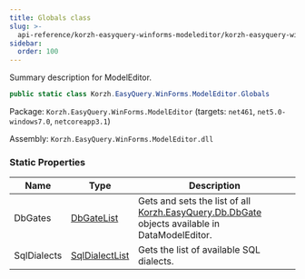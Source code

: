 ```yaml
---
title: Globals class
slug: >-
  api-reference/korzh-easyquery-winforms-modeleditor/korzh-easyquery-winforms-modeleditor-namespace/globals-class
sidebar:
  order: 100
---
```


Summary description for ModelEditor.
```csharp
public static class Korzh.EasyQuery.WinForms.ModelEditor.Globals

```
Package: `Korzh.EasyQuery.WinForms.ModelEditor` (targets: `net461`, `net5.0-windows7.0`, `netcoreapp3.1`)

Assembly: `Korzh.EasyQuery.WinForms.ModelEditor.dll`

### Static Properties

| Name | Type | Description | 
| --- | --- | --- | 
| DbGates | [DbGateList](/easyquery/docs/api-reference/korzh-easyquery-db/korzh-easyquery-db-namespace/dbgatelist-class) | Gets and sets the list of all [Korzh.EasyQuery.Db.DbGate](/easyquery/docs/api-reference/korzh-easyquery-db/korzh-easyquery-db-namespace/dbgate-class) objects available in DataModelEditor. | 
| SqlDialects | [SqlDialectList](/easyquery/docs/api-reference/korzh-easyquery-db/korzh-easyquery-db-namespace/sqldialectlist-class) | Gets the list of available SQL dialects. |
